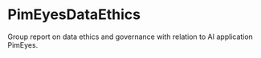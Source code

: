 # PimEyesDataEthics
 Group report on data ethics and governance with relation to AI application PimEyes.
